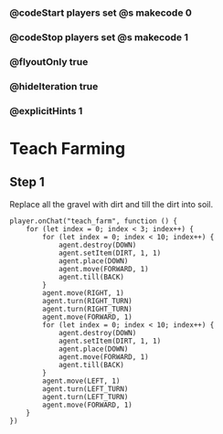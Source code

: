 ### @codeStart players set @s makecode 0
### @codeStop players set @s makecode 1

### @flyoutOnly true
### @hideIteration true
### @explicitHints 1

# Teach Farming

## Step 1
Replace all the gravel with dirt and till the dirt into soil.

```ghost
player.onChat("teach_farm", function () {
    for (let index = 0; index < 3; index++) {
        for (let index = 0; index < 10; index++) {
            agent.destroy(DOWN)
            agent.setItem(DIRT, 1, 1)
            agent.place(DOWN)
            agent.move(FORWARD, 1)
            agent.till(BACK)
        }
        agent.move(RIGHT, 1)
        agent.turn(RIGHT_TURN)
        agent.turn(RIGHT_TURN)
        agent.move(FORWARD, 1)
        for (let index = 0; index < 10; index++) {
            agent.destroy(DOWN)
            agent.setItem(DIRT, 1, 1)
            agent.place(DOWN)
            agent.move(FORWARD, 1)
            agent.till(BACK)
        }
        agent.move(LEFT, 1)
        agent.turn(LEFT_TURN)
        agent.turn(LEFT_TURN)
        agent.move(FORWARD, 1)
    }
})
```
```template
```
```package
```
